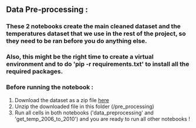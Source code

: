 ## Data Pre-processing :

### These 2 notebooks create the main cleaned dataset and the temperatures dataset that we use in the rest of the project, so they need to be ran before you do anything else.
### Also, this might be the right time to create a virtual environment and to do 'pip -r requirements.txt' to install all the required packages.
### Before running the notebook :
1. Download the dataset as a zip file [here](https://archive.ics.uci.edu/ml/machine-learning-databases/00235/household_power_consumption.zip)
2. Unzip the downloaded file in this folder (/pre_processing)
3. Run all cells in both notebooks ('data_preprocessing' and 'get_temp_2006_to_2010') and you are ready to run all other notebooks !
